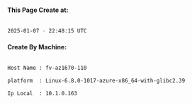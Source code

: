 
   
#### This Page Create at:

```bash

2025-01-07 - 22:48:15 UTC

```

#### Create By Machine:

```bash

Host Name : fv-az1670-110

platform  : Linux-6.8.0-1017-azure-x86_64-with-glibc2.39

Ip Local  : 10.1.0.163

```

